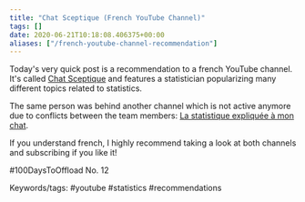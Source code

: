 ```yaml
---
title: "Chat Sceptique (French YouTube Channel)"
tags: []
date: 2020-06-21T10:18:08.406375+00:00
aliases: ["/french-youtube-channel-recommendation"]
---
```

Today's very quick post is a recommendation to a french YouTube channel. It's called [Chat Sceptique](https://www.youtube.com/channel/UCOuIgj0CYCXCvjWywjDbauw) and features a statistician popularizing many different topics related to statistics.

The same person was behind another channel which is not active anymore due to conflicts between the team members: [La statistique expliquée à mon chat](https://www.youtube.com/channel/UCWty1tzwZW_ZNSp5GVGteaA).

If you understand french, I highly recommend taking a look at both channels and subscribing if you like it!

#100DaysToOffload No. 12

Keywords/tags:
#youtube #statistics #recommendations
